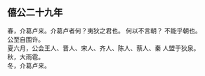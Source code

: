 ## 僖公二十九年
春，介葛卢来。介葛卢者何？夷狄之君也。 何以不言朝？
不能乎朝也。  
公至自围许。  
夏六月，公会王人、晋人、宋人、齐人、陈人、蔡人、秦
人盟于狄泉。  
秋，大雨雹。  
冬，介葛卢来。  

